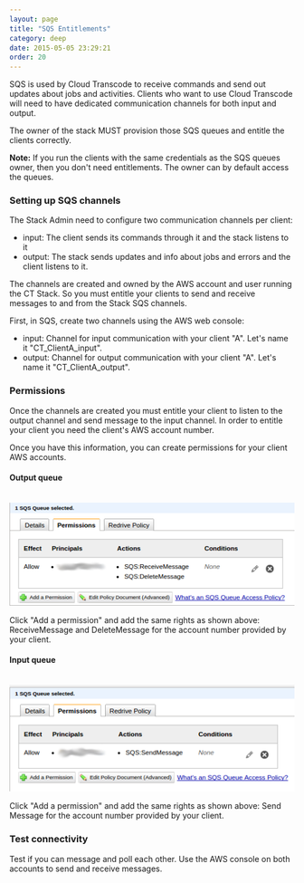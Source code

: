 ```yaml
---
layout: page
title: "SQS Entitlements"
category: deep
date: 2015-05-05 23:29:21
order: 20
---
```


SQS is used by Cloud Transcode to receive commands and send out updates about jobs and activities. Clients who want to use Cloud Transcode will need to have dedicated communication channels for both input and output.

The owner of the stack MUST provision those SQS queues and entitle the clients correctly.

<b>Note:</b> If you run the clients with the same credentials as the SQS queues owner, then you don't need entitlements. The owner can by default access the queues.

### Setting up SQS channels

The Stack Admin need to configure two communication channels per client:

   - input: The client sends its commands through it and the stack listens to it
   - output: The stack sends updates and info about jobs and errors and the client listens to it.

The channels are created and owned by the AWS account and user running the CT Stack. So you must entitle your clients to send and receive messages to and from the Stack SQS channels.

First, in SQS, create two channels using the AWS web console:

   - input: Channel for input communication with your client "A". Let's name it "CT_ClientA_input".
   - output: Channel for output communication with your client "A". Let's name it "CT_ClientA_output".

### Permissions

Once the channels are created you must entitle your client to listen to the output channel and send message to the input channel. In order to entitle your client you need the client's AWS account number.

Once you have this information, you can create permissions for your client AWS accounts.

#### Output queue

<br>
<img src="../images/queue1.png" />
<br>

Click "Add a permission" and add the same rights as shown above: ReceiveMessage and DeleteMessage for the account number provided by your client.

#### Input queue

<br>
<img src="../images/queue2.png" />
<br>

Click "Add a permission" and add the same rights as shown above: Send Message for the account number provided by your client.

### Test connectivity

Test if you can message and poll each other. Use the AWS console on both accounts to send and receive messages.

